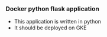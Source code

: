 ### Docker python flask application

- This application is written in python
- It should be deployed on GKE


